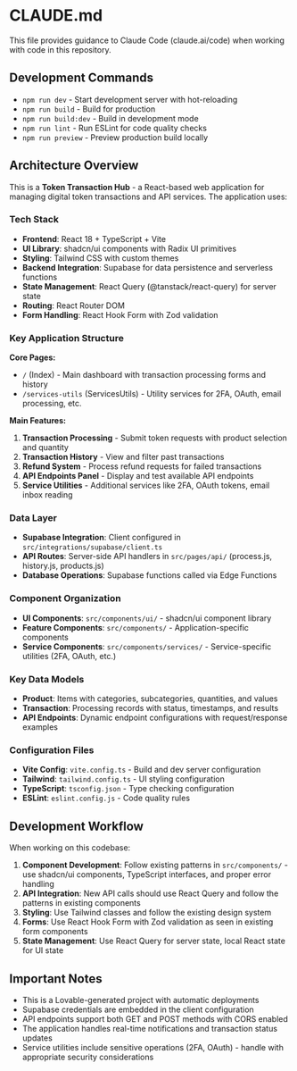 # CLAUDE.md

This file provides guidance to Claude Code (claude.ai/code) when working with code in this repository.

## Development Commands

- `npm run dev` - Start development server with hot-reloading
- `npm run build` - Build for production  
- `npm run build:dev` - Build in development mode
- `npm run lint` - Run ESLint for code quality checks
- `npm run preview` - Preview production build locally

## Architecture Overview

This is a **Token Transaction Hub** - a React-based web application for managing digital token transactions and API services. The application uses:

### Tech Stack
- **Frontend**: React 18 + TypeScript + Vite
- **UI Library**: shadcn/ui components with Radix UI primitives
- **Styling**: Tailwind CSS with custom themes
- **Backend Integration**: Supabase for data persistence and serverless functions
- **State Management**: React Query (@tanstack/react-query) for server state
- **Routing**: React Router DOM
- **Form Handling**: React Hook Form with Zod validation

### Key Application Structure

**Core Pages:**
- `/` (Index) - Main dashboard with transaction processing forms and history
- `/services-utils` (ServicesUtils) - Utility services for 2FA, OAuth, email processing, etc.

**Main Features:**
1. **Transaction Processing** - Submit token requests with product selection and quantity
2. **Transaction History** - View and filter past transactions 
3. **Refund System** - Process refund requests for failed transactions
4. **API Endpoints Panel** - Display and test available API endpoints
5. **Service Utilities** - Additional services like 2FA, OAuth tokens, email inbox reading

### Data Layer
- **Supabase Integration**: Client configured in `src/integrations/supabase/client.ts`
- **API Routes**: Server-side API handlers in `src/pages/api/` (process.js, history.js, products.js)
- **Database Operations**: Supabase functions called via Edge Functions

### Component Organization
- **UI Components**: `src/components/ui/` - shadcn/ui component library
- **Feature Components**: `src/components/` - Application-specific components
- **Service Components**: `src/components/services/` - Service-specific utilities (2FA, OAuth, etc.)

### Key Data Models
- **Product**: Items with categories, subcategories, quantities, and values
- **Transaction**: Processing records with status, timestamps, and results
- **API Endpoints**: Dynamic endpoint configurations with request/response examples

### Configuration Files
- **Vite Config**: `vite.config.ts` - Build and dev server configuration
- **Tailwind**: `tailwind.config.ts` - UI styling configuration  
- **TypeScript**: `tsconfig.json` - Type checking configuration
- **ESLint**: `eslint.config.js` - Code quality rules

## Development Workflow

When working on this codebase:

1. **Component Development**: Follow existing patterns in `src/components/` - use shadcn/ui components, TypeScript interfaces, and proper error handling
2. **API Integration**: New API calls should use React Query and follow the patterns in existing components
3. **Styling**: Use Tailwind classes and follow the existing design system
4. **Forms**: Use React Hook Form with Zod validation as seen in existing form components
5. **State Management**: Use React Query for server state, local React state for UI state

## Important Notes

- This is a Lovable-generated project with automatic deployments
- Supabase credentials are embedded in the client configuration
- API endpoints support both GET and POST methods with CORS enabled
- The application handles real-time notifications and transaction status updates
- Service utilities include sensitive operations (2FA, OAuth) - handle with appropriate security considerations